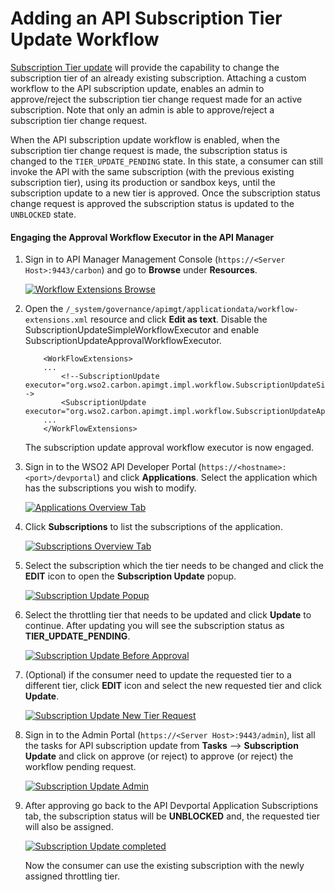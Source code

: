 # Adding an API Subscription Tier Update Workflow

[Subscription Tier update]({{base_path}}/consume/manage-subscription/subscribe-to-an-api/) will provide the capability to change the subscription tier of an already existing subscription. Attaching a custom workflow to the API subscription update, enables an admin to approve/reject the subscription tier change request made for an active subscription. Note that only an admin is able to approve/reject a subscription tier change request.

When the API subscription update workflow is enabled, when the subscription tier change request is made, the subscription status is changed to the `TIER_UPDATE_PENDING` state. In this state, a consumer can still invoke the API with the same subscription (with the previous existing subscription tier), using its production or sandbox keys, until the subscription update to a new tier is approved. Once the subscription status change request is approved the subscription status is updated to the `UNBLOCKED` state.

#### Engaging the Approval Workflow Executor in the API Manager

1.  Sign in to API Manager Management Console (`https://<Server Host>:9443/carbon`) and go to **Browse** under **Resources**.

    [![Workflow Extensions Browse]({{base_path}}/assets/img/learn/wf-extensions-browse.png)]({{base_path}}/assets/img/learn/wf-extensions-browse.png)

2.  Open the `/_system/governance/apimgt/applicationdata/workflow-extensions.xml` resource and click **Edit as text**. Disable the SubscriptionUpdateSimpleWorkflowExecutor and enable SubscriptionUpdateApprovalWorkflowExecutor. 
    ``` 
        <WorkFlowExtensions>
        ...
            <!--SubscriptionUpdate executor="org.wso2.carbon.apimgt.impl.workflow.SubscriptionUpdateSimpleWorkflowExecutor"/-->
            <SubscriptionUpdate executor="org.wso2.carbon.apimgt.impl.workflow.SubscriptionUpdateApprovalWorkflowExecutor"/>
        ...
        </WorkFlowExtensions>
    ```

    The subscription update approval workflow executor is now engaged.


3.  Sign in to the WSO2 API Developer Portal (`https://<hostname>:<port>/devportal`) and click **Applications**. Select the application which has the subscriptions you wish to modify.

    [![Applications Overview Tab]({{base_path}}/assets/img/learn/application-overview.png)]({{base_path}}/assets/img/learn/application-overview.png)


4. Click **Subscriptions** to list the subscriptions of the application.
    
    [![Subscriptions Overview Tab]({{base_path}}/assets/img/learn/subscriptions-overview-tab.png)]({{base_path}}/assets/img/learn/subscriptions-overview-tab.png)

     
5.  Select the subscription which the tier needs to be changed and click the **EDIT** icon to open the **Subscription Update** popup.

    [![Subscription Update Popup]({{base_path}}/assets/img/learn/subscription-update-popup-start.png)]({{base_path}}/assets/img/learn/subscription-update-popup-start.png)

6.  Select the throttling tier that needs to be updated and click **Update** to continue. After updating you will see the subscription status as **TIER_UPDATE_PENDING**.

    [![Subscription Update Before Approval]({{base_path}}/assets/img/learn/subscription-update-before-approval.png)]({{base_path}}/assets/img/learn/subscription-update-before-approval.png)
    
7.  (Optional) if the consumer need to update the requested tier to a different tier, click **EDIT** icon and select the new requested tier and click **Update**.
    
    [![Subscription Update New Tier Request]({{base_path}}/assets/img/learn/subscription-update-new-tier-request.png)]({{base_path}}/assets/img/learn/subscription-update-new-tier-request.png)
    
8.  Sign in to the Admin Portal (`https://<Server Host>:9443/admin`), list all the tasks for API subscription update from **Tasks** --> **Subscription Update** and click on approve (or reject) to approve (or reject) the workflow pending request.

    [![Subscription Update Admin]({{base_path}}/assets/img/learn/subscription-update-admin-entry.png)]({{base_path}}/assets/img/learn/subscription-update-admin-entry.png)

9.  After approving go back to the API Devportal Application Subscriptions tab, the subscription status will be **UNBLOCKED** and, the requested tier will also be assigned.
     
    [![Subscription Update completed]({{base_path}}/assets/img/learn/subscription-update-completed.png)]({{base_path}}/assets/img/learn/subscription-update-completed.png)

    Now the consumer can use the existing subscription with the newly assigned throttling tier.

    
